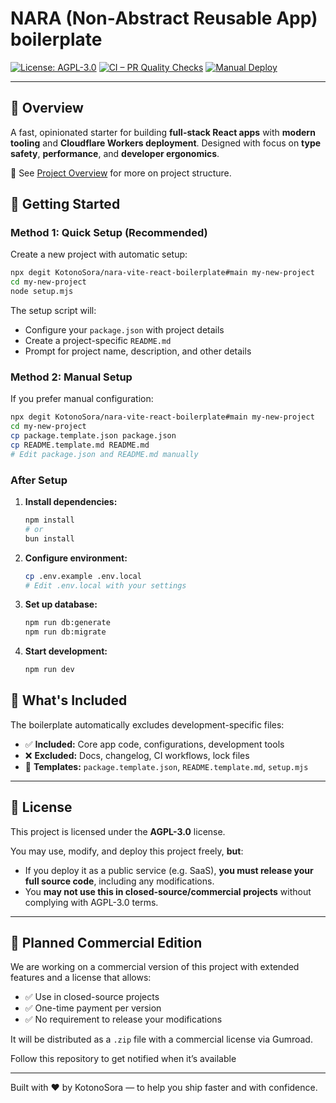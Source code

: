 # NARA (Non‑Abstract Reusable App) boilerplate

[![License: AGPL-3.0](https://img.shields.io/badge/License-AGPL%20v3-blue.svg)](https://www.gnu.org/licenses/agpl-3.0)
[![CI – PR Quality Checks](https://github.com/KotonoSora/nara-vite-react-boilerplate/actions/workflows/ci-pr-check.yml/badge.svg)](https://github.com/KotonoSora/nara-vite-react-boilerplate/actions/workflows/ci-pr-check.yml)
[![Manual Deploy](https://github.com/KotonoSora/nara-vite-react-boilerplate/actions/workflows/manual-deploy-cloudflare.yml/badge.svg)](https://github.com/KotonoSora/nara-vite-react-boilerplate/actions/workflows/manual-deploy-cloudflare.yml)

---

## 📘 Overview

A fast, opinionated starter for building **full-stack React apps** with **modern tooling** and **Cloudflare Workers deployment**. Designed with focus on **type safety**, **performance**, and **developer ergonomics**.

📖 See [Project Overview](docs/PROJECT_OVERVIEW.md) for more on project structure.

## 🚀 Getting Started

### Method 1: Quick Setup (Recommended)

Create a new project with automatic setup:

```bash
npx degit KotonoSora/nara-vite-react-boilerplate#main my-new-project
cd my-new-project
node setup.mjs
```

The setup script will:
- Configure your `package.json` with project details
- Create a project-specific `README.md`
- Prompt for project name, description, and other details

### Method 2: Manual Setup

If you prefer manual configuration:

```bash
npx degit KotonoSora/nara-vite-react-boilerplate#main my-new-project
cd my-new-project
cp package.template.json package.json
cp README.template.md README.md
# Edit package.json and README.md manually
```

### After Setup

1. **Install dependencies:**
   ```bash
   npm install
   # or
   bun install
   ```

2. **Configure environment:**
   ```bash
   cp .env.example .env.local
   # Edit .env.local with your settings
   ```

3. **Set up database:**
   ```bash
   npm run db:generate
   npm run db:migrate
   ```

4. **Start development:**
   ```bash
   npm run dev
   ```

## 📁 What's Included

The boilerplate automatically excludes development-specific files:
- ✅ **Included:** Core app code, configurations, development tools
- ❌ **Excluded:** Docs, changelog, CI workflows, lock files
- 🔄 **Templates:** `package.template.json`, `README.template.md`, `setup.mjs`

---

## 📄 License

This project is licensed under the **AGPL-3.0** license.

You may use, modify, and deploy this project freely, **but**:

- If you deploy it as a public service (e.g. SaaS), **you must release your full source code**, including any modifications.
- You **may not use this in closed-source/commercial projects** without complying with AGPL-3.0 terms.

---

## 💼 Planned Commercial Edition

We are working on a commercial version of this project with extended features and a license that allows:

- ✅ Use in closed-source projects
- ✅ One-time payment per version
- ✅ No requirement to release your modifications

It will be distributed as a `.zip` file with a commercial license via Gumroad.

Follow this repository to get notified when it’s available

<!-- ---

## 💼 Commercial Edition

A commercial version with extended features and a non-AGPL license is available at:

👉 [https://gumroad.com/kotonsora/nara-boilerplate](https://gumroad.com/kotonsora/nara-boilerplate)

- ✅ Use in closed-source projects
- ✅ One-time payment per version
- ✅ No requirement to release your modifications -->

---

Built with ❤️ by KotonoSora — to help you ship faster and with confidence.
